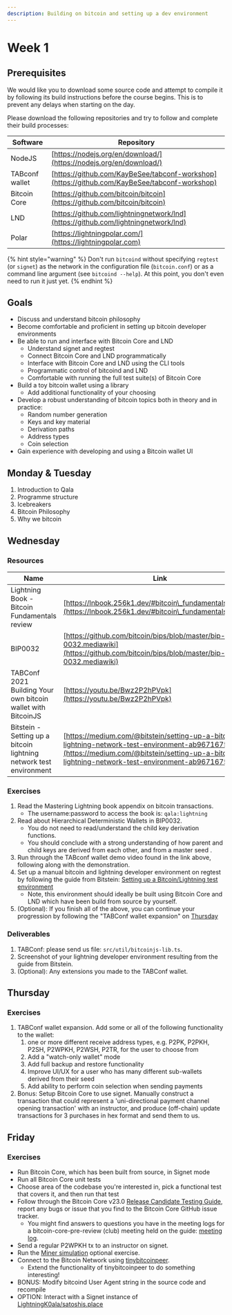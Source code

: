 ```yaml
---
description: Building on bitcoin and setting up a dev environment
---
```


# Week 1

## Prerequisites

We would like you to download some source code and attempt to compile it by following its build instructions before the course begins. This is to prevent any delays when starting on the day.

Please download the following repositories and try to follow and complete their build processes:

| Software       | Repository                                                                                   |
| -------------- | -------------------------------------------------------------------------------------------- |
| NodeJS         | [https://nodejs.org/en/download/](https://nodejs.org/en/download/)                           |
| TABconf wallet | [https://github.com/KayBeSee/tabconf-workshop](https://github.com/KayBeSee/tabconf-workshop) |
| Bitcoin Core   | [https://github.com/bitcoin/bitcoin](https://github.com/bitcoin/bitcoin)                     |
| LND            | [https://github.com/lightningnetwork/lnd](https://github.com/lightningnetwork/lnd)           |
| Polar          | [https://lightningpolar.com/](https://lightningpolar.com)                                    |

{% hint style="warning" %}
Don't run `bitcoind` without specifying `regtest` (or `signet`) as the network in the configuration file (`bitcoin.conf`) or as a command line argument (see `bitcoind --help`). At this point, you don't even need to run it just yet.
{% endhint %}

## Goals

* Discuss and understand bitcoin philosophy
* Become comfortable and proficient in setting up bitcoin developer environments
* Be able to run and interface with Bitcoin Core and LND
  * Understand signet and regtest
  * Connect Bitcoin Core and LND programmatically
  * Interface with Bitcoin Core and LND using the CLI tools
  * Programmatic control of bitcoind and LND
  * Comfortable with running the full test suite(s) of Bitcoin Core
* Build a toy bitcoin wallet using a library
  * Add additional functionality of your choosing
* Develop a robust understanding of bitcoin topics both in theory and in practice:
  * Random number generation
  * Keys and key material
  * Derivation paths
  * Address types
  * Coin selection
* Gain experience with developing and using a Bitcoin wallet UI

## Monday & Tuesday

1. Introduction to Qala
2. Programme structure
3. Icebreakers
4. Bitcoin Philosophy
5. Why we bitcoin

## Wednesday

### Resources

| Name                                                               | Link                                                                                                                                                                                                   |
| ------------------------------------------------------------------ | ------------------------------------------------------------------------------------------------------------------------------------------------------------------------------------------------------ |
| Lightning Book - Bitcoin Fundamentals review                       | [https://lnbook.256k1.dev/#bitcoin\_fundamentals\_review](https://lnbook.256k1.dev/#bitcoin\_fundamentals\_review)                                                                                     |
| BIP0032                                                            | [https://github.com/bitcoin/bips/blob/master/bip-0032.mediawiki](https://github.com/bitcoin/bips/blob/master/bip-0032.mediawiki)                                                                       |
| TABConf 2021 Building Your own bitcoin wallet with BitcoinJS       | [https://youtu.be/Bwz2P2hPVpk](https://youtu.be/Bwz2P2hPVpk)                                                                                                                                           |
| Bitstein - Setting up a bitcoin lightning network test environment | [https://medium.com/@bitstein/setting-up-a-bitcoin-lightning-network-test-environment-ab967167594a](https://medium.com/@bitstein/setting-up-a-bitcoin-lightning-network-test-environment-ab967167594a) |

### Exercises

1. Read the Mastering Lightning book appendix on bitcoin transactions.
   * The username:password to access the book is: `qala:lightning`
1. Read about Hierarchical Deterministic Wallets in BIP0032.
   * You do not need to read/understand the child key derivation functions.
   * You should conclude with a strong understanding of how parent and child keys are derived from each other, and from a master seed .
1. Run through the TABconf wallet demo video found in the link above, following along with the demonstration.
1. Set up a manual bitcoin and lightning developer environment on regtest by following the guide from Bitstein: [Setting up a Bitcoin/Lightning test environment](https://medium.com/@bitstein/setting-up-a-bitcoin-lightning-network-test-environment-ab967167594a)
    * Note, this environment should ideally be built using Bitcoin Core and LND which have been build from source by yourself.
1. (Optional): If you finish all of the above, you can continue your progression by following the "TABConf wallet expansion" on [Thursday](week-1.md#thursday)

### Deliverables

1. TABConf: please send us file: `src/util/bitcoinjs-lib.ts`.
1. Screenshot of your lightning developer environment resulting from the guide from Bitstein.
1. (Optional): Any extensions you made to the TABConf wallet.

## Thursday

### Exercises

1. TABConf wallet expansion. Add some or all of the following functionality to the wallet:
    1. one or more different receive address types, e.g. P2PK, P2PKH, P2SH, P2WPKH, P2WSH, P2TR, for the user to choose from
    2. Add a "watch-only wallet" mode
    3. Add full backup and restore functionality
    4. Improve UI/UX for a user who has many different sub-wallets derived from their seed
    5. Add ability to perform coin selection when sending payments
2. Bonus: Setup Bitcoin Core to use signet. Manually construct a transaction that could represent a 'uni-directional payment channel opening transaction' with an instructor, and produce (off-chain) update transactions for 3 purchases in hex format and send them to us.

## Friday

### Exercises

* Run Bitcoin Core, which has been built from source, in Signet mode
* Run all Bitcoin Core unit tests
* Choose area of the codebase you're interested in, pick a functional test that covers it, and then run that test
* Follow through the Bitcoin Core v23.0 [Release Candidate Testing Guide](https://github.com/bitcoin-core/bitcoin-devwiki/wiki/23.0-Release-Candidate-Testing-Guide), report any bugs or issue that you find to the Bitcoin Core GitHub issue tracker.
  * You might find answers to questions you have in the meeting logs for a bitcoin-core-pre-review (club) meeting held on the guide: [meeting log](https://bitcoincore.reviews/v23-rc-testing).
* Send a regular P2WPKH tx to an instructor on signet.
* Run the [Miner simulation](https://chaincode.gitbook.io/seminars/bitcoin-protocol-development/mining-network-prop#optional-practical-exercise) optional exercise.
* Connect to the Bitcoin Network using [tinybitcoinpeer](https://github.com/willcl-ark/tinybitcoinpeer).
  * Extend the functionality of tinybitcoinpeer to do something interesting!
* BONUS: Modify bitcoind User Agent string in the source code and recompile
* OPTION: Interact with a Signet instance of [LightningK0ala/satoshis.place](https://github.com/LightningK0ala/satoshis.place)
